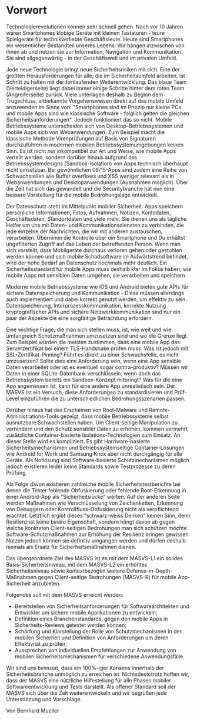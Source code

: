 # Vorwort

Technologierevolutionen können sehr schnell gehen. Noch vor 10 Jahren waren Smartphones klobige Geräte mit kleinen Tastaturen - teure Spielgeräte für technikverliebte Geschäftsleute. Heute sind Smartphones ein wesentlicher Bestandteil unseres Lebens. Wir hängen inzwischen von ihnen ab und nutzen sie zur Information, Navigation und Kommunikation. Sie sind allgegenwärtig - in der Geschäftswelt und im privaten Umfeld.

Jede neue Technologie bringt neue Sicherheitsrisiken mit sich. Eine der größten Herausforderungen für alle, die im Sicherheitsumfeld arbeiten, ist Schritt zu halten mit der fortlaufenden Weiterentwicklung. Das blaue Team (Verteidigerseite) liegt dabei immer einige Schritte hinter dem roten Team (Angreiferseite) zurück. Viele unterlagen deshalb zu Beginn dem Trugschluss, altbekannte Vorgehensweisen direkt auf das mobile Umfeld anzuwenden im Sinne von: "Smartphones sind im Prinzip nur kleine PCs und mobile Apps sind wie klassische Software - folglich gelten die gleichen Sicherheitsanforderungen". Jedoch funktioniert das so nicht.
Mobile Betriebssysteme unterscheiden sich von Desktop-Betriebssystemen und mobile Apps sich von Webanwendungen. Zum Beispiel macht die klassische Methode Virenprüfungen auf Basis von Signaturen durchzuführen in modernen mobilen Betriebssystemumgebungen keinen Sinn. Es ist nicht nur inkompatibel zur Art und Weise, wie mobile Apps verteilt werden, sondern darüber hinaus aufgrund des Betriebssystemdesigns (Sandbox-Isolation) von Apps technisch überhaupt nicht umsetzbar. Bei gewöhnlichen 08/15-Apps sind zudem eine Reihe von Schwachstellen wie Buffer overflows und XSS weniger relevant als in Webanwendungen und Desktopanwendungen (Ausnahmen möglich).
Über die Zeit hat sich das gewandelt und die Securitybranche hat nun eine bessere Vorstellung für die mobile Bedrohungslage entwickelt.

Der Datenschutz steht im Mittelpunkt mobiler Sicherheit. Apps speichern persönliche Informationen, Fotos, Aufnahmen, Notizen, Kontodaten, Geschäftsdaten, Standortdaten und viele mehr. Sie dienen uns als tägliche Helfer um uns mit Daten- und Kommunikationsdiensten zu verbinden, die jede einzelne der Nachrichten, die wir mit anderen austauschen, verarbeiten. Übernimm die Kontrolle über ein Smartphone und Du erhältst ungefilterten Zugriff auf das Leben der betreffenden Person. Wenn man sich vorstellt, dass Mobilgeräte durchaus verloren gehen oder gestohlen werden können und sich mobile Schadsoftware im Aufwärtstrend befindet, wird der hohe Bedarf an Datenschutz nochmals mehr deutlich. Ein Sicherheitsstandard für mobile Apps muss deshalb klar im Fokus haben, wie mobile Apps mit sensiblen Daten umgehen, sie verarbeiten und speichern.

Moderne mobile Betriebssysteme wie iOS und Android bieten gute APIs für sichere Datenspeicherung und Kommunikation - Diese müssen allerdings auch implementiert und dabei korrekt genutzt werden, um effektiv zu sein. Datenspeicherung, Interprozesskommunikation, korrekte Nutzung kryptografischer APIs und sichere Netzwerkkommunikation sind nur ein paar der Aspekte die eine sorgfältige Betrachtung erfordern.

Eine wichtige Frage, die man sich stellen muss, ist, wie weit und wie umfangreich Schutzmaßnahmen umzusetzen sind und wo die Grenze liegt. Zum Beispiel würden die meisten zustimmen, dass eine mobile App das Serverzertifikat bei einem TLS-Handshake prüfen muss. Was ist jedoch mit SSL-Zertifikat-Pinning? Führt es direkt zu einer Schwachstelle, es nicht umzusetzen? Sollte dies eine Anforderung sein, wenn eine App sensible Daten verarbeitet oder ist es eventuell sogar contra-produktiv? Müssen wir Daten in einer SQLite-Datenbank verschlüsseln, wenn doch das Betriebssystem bereits ein Sandbox-Konzept mitbringt? Was für die eine App angemessen ist, kann für eine andere App unrealistisch sein. Der MASVS ist ein Versuch, diese Anforderungen zu standardisieren und Prüf-Level einzuführen die zu unterschiedlichen Bedrohungsszenarien passen.

Darüber hinaus hat das Erscheinen von Root-Malware und Remote-Administrations-Tools gezeigt, dass mobile Betriebssysteme selbst ausnutzbare Schwachstellen haben. Um Client-seitige Manipulation zu verhindern und den Schutz sensibler Daten zu erhöhen, kommen vermehrt zusätzliche Container-basierte Isolations-Technologien zum Einsatz. An dieser Stelle wird es kompliziert. Es gibt Hardware-basierte Sicherheitsmechanismen und Betriebssystemseitige Container-Lösungen wie Android for Work und Samsung Knox aber nicht durchgängig für alle Geräte. Als Notlösung sind Software-basierte Schutzmechanismen möglich jedoch existieren leider keine Standards sowie Testprozesse zu deren Prüfung.

Als Folge davon existieren zahlreiche mobile Sicherheitstestberichte bei denen die Tester fehlende Obfuskierung oder fehlende Root-Erkennung in einer Android-App als "Sicherheitslücke" werten. Auf der anderen Seite werden Maßnahmen wie Verschlüsselung von Zeichenketten, Erkennung von Debuggern oder Kontrollfluss-Obfuskierung nicht als verpflichtend erachtet. Letztlich ergibt dieses "schwarz-weiss Denken" keinen Sinn, denn Resilienz ist keine binäre Eigenschaft, sondern hängt davon ab gegen welche konkreten Client-seitigen Bedrohungen man sich schützen möchte. Software-Schutzmaßnahmen zur Erhöhung der Resilienz bringen gewissen Nutzen jedoch können sie definitiv umgangen werden und dürfen deshalb niemals als Ersatz für Sicherheitsmaßnahmen dienen.

Das übergeordnete Ziel des MASVS ist es mit dem MASVS-L1 ein solides Basis-Sicherheitsniveau, mit dem MASVS-L2 ein erhöhtes Sicherheitsniveau sowie kontextbezogen weitere Defense-in-Depth-Maßnahmen gegen Client-seitige Bedrohungen (MASVS-R) für mobile App-Sicherheit anzubieten.

Folgendes soll mit dem MASVS erreicht werden:

- Bereitstellen von Sicherheitsanforderungen für Softwarearchitekten und Entwickler um sichere mobile Applikationen zu entwickeln;
- Definition eines Branchenstandards, gegen den mobile Apps in Sicherheits-Reviews getestet werden können;
- Schärfung und Klarstellung der Rolle von Schutzmechanismen in der mobilen Sicherheit und Definition von Anforderungen um deren Effektivität zu prüfen;
- Aussprechen von individuellen Empfehlungen zur Anwendung von mobilen Sicherheitsmechanismen für verschiedene Anwendungsfälle.  

Wir sind uns bewusst, dass ein 100%-iger Konsens innerhalb der Sicherheitsbranche unmöglich zu erreichen ist. Nichtsdestotrotz hoffen wir, dass der MASVS eine nützliche Hilfestellung für alle Phasen mobiler Softwareentwicklung und Tests darstellt. Als offener Standard soll der MASVS sich über die Zeit weiterentwickeln und wir begrüßen jede Unterstützung und Vorschläge.

Von Bernhard Mueller
